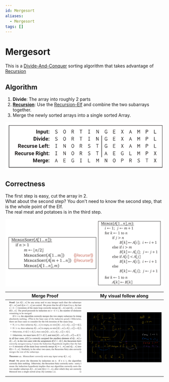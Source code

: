 ```yaml
---
id: Mergesort
aliases:
  - Mergesort
tags: []
---
```


# Mergesort
This is a [Divide-And-Conquer](notes/Divide-And-Conquer) sorting algorithm that takes advantage of [Recursion](./Recursion.md)

## Algorithm 
1. **Divide**: The array into roughly 2 parts
2. **[Recursion](./Recursion)**: Use the [Recursion-Elf](./Recursion-Elf) and combine the two subarrays together.  
3. Merge the newly sorted arrays into a single sorted Array. 

![mergesortExample](../Images/mergeSortExample.png) 

## Correctness 
The first step is easy, cut the array in 2.  
What about the second step? You don't need to know the second step, that is the whole point of the Elf.  
The real meat and potatoes is in the third step. 

![mergesort.png](../Images/mergesort.PNG)

| Merge Proof | My visual follow along |
| -------------- | --------------- |
| ![Merge Proof](../Images/mergeProof.png) | ![followAlong](../Images/followAlong.jpg) |

